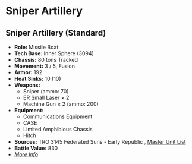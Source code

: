 # Sniper Artillery 

## Sniper Artillery (Standard) 

- **Role:** Missile Boat 
- **Tech Base:** Inner Sphere (3094) 
- **Chassis:** 80 tons Tracked 
- **Movement:** 3 / 5, Fusion 
- **Armor:** 192 
- **Heat Sinks:** 10 (10) 
- **Weapons:** 
  - Sniper (ammo: 70) 
  - ER Small Laser × 2 
  - Machine Gun × 2 (ammo: 200) 
- **Equipment:** 
  - Communications Equipment 
  - CASE 
  - Limited Amphibious Chassis 
  - Hitch 
- **Sources:** TRO 3145 Federated Suns - Early Republic , [Master Unit List](http://masterunitlist.info/Unit/Details/6327/sniper-artillery-standard) 
- **Battle Value:** 830 
- [*More Info*](sniper_artillery/sniper_artillery_standard.md) 

